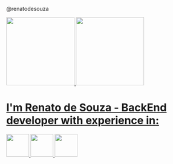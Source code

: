 
@renatodesouza

<head>
    <link rel="stylesheet" href="https://cdn.jsdelivr.net/gh/devicons/devicon@v2.15.1/devicon.min.css">
</head>
<body>
    <div>
    <a href="https://github.com/renatodesouza">
    <img height="180em" src="https://github-readme-stats.vercel.app/api/top-langs/?username=renatodesouza&layout=compact&langs_count=7&theme=dracula"/>
    <img height="180em" src="https://github-readme-stats.vercel.app/api?username=renatodesouza&show_icons=true&theme=dracula&include_all_commits=true&count_private=true"/>
    </div>
    <div>
    <h1>I'm Renato de Souza - BackEnd developer with experience in:</h1>
    <i class="devicon-python-plain"></i>
    <i class="devicon-django-plain"></i>       
    <i class="devicon-html5-plain"></i>
    <img src="https://cdn.jsdelivr.net/gh/devicons/devicon/icons/python/python-original.svg" width="60" height="60"/>
    <img src="https://cdn.jsdelivr.net/gh/devicons/devicon/icons/django/django-plain.svg" width="60" height="60"/>
    <img src="https://cdn.jsdelivr.net/gh/devicons/devicon/icons/html5/html5-original.svg"  width="60" height="60"/>
    </div>
    
    
    
    
          
<body/>


            
          
          



